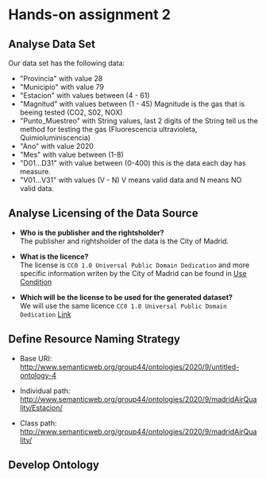 # Hands-on assignment 2  

## Analyse Data Set  

Our data set has the following data:  

- "Provincia" with value 28  
- "Municipio" with value 79  
- "Estacion" with values between (4 - 61)  
- "Magnitud" with values between (1 - 45) Magnitude is the gas that is beeing tested (CO2, S02, NOX)  
- "Punto\_Muestreo" with String values, last 2 digits of the String tell us the method for testing the gas (Fluorescencia ultravioleta, Quimioluminiscencia)  
- "Ano" with value 2020  
- "Mes" with value between (1-8)  
- "D01...D31" with value between (0-400) this is the data each day has measure.
- "V01...V31" with values (V - N) V means valid data and N means NO valid data.  

## Analyse Licensing of the Data Source  

- **Who is the publisher and the rightsholder?**  
The publisher and rightsholder of the data is the City of Madrid.  

- **What is the licence?**  
The license is ``CC0 1.0 Universal Public Domain Dedication`` and more specific information writen by the City of Madrid can be found in [Use Condition](https://datos.madrid.es/egob/catalogo/aviso-legal)  

- **Which will be the license to be used for the generated dataset?**  
We will use the same licence ``CC0 1.0 Universal Public Domain Dedication`` [Link](https://creativecommons.org/publicdomain/zero/1.0/deed.en)

## Define Resource Naming Strategy  
* Base URI: http://www.semanticweb.org/group44/ontologies/2020/9/untitled-ontology-4 

* Individual path: http://www.semanticweb.org/group44/ontologies/2020/9/madridAirQuality/Estacion/<individual>

* Class path: http://www.semanticweb.org/group44/ontologies/2020/9/madridAirQuality/<class>

## Develop Ontology  
